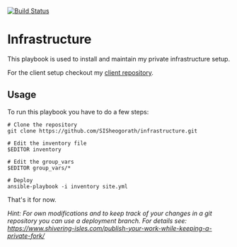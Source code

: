 [![Build Status](https://img.shields.io/badge/MadIRC-%23Admins-green.svg)](https://webclient.madirc.net/?join=%23Admins)

# Infrastructure
This playbook is used to install and maintain my private infrastructure setup.

For the client setup checkout my [client repository](https://github.com/SISheogorath/ansible-client).

Usage
---

To run this playbook you have to do a few steps:

```console
# Clone the repository
git clone https://github.com/SISheogorath/infrastructure.git

# Edit the inventory file
$EDITOR inventory

# Edit the group_vars
$EDITOR group_vars/*

# Deploy
ansible-playbook -i inventory site.yml
```

That's it for now.

*Hint: For own modifications and to keep track of your changes in a git repository you can use a deployment branch. For details see: https://www.shivering-isles.com/publish-your-work-while-keeping-a-private-fork/*
